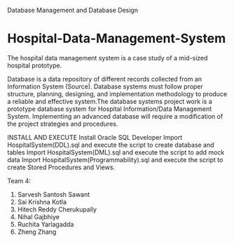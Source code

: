 Database Management and Database Design
# Hospital-Data-Management-System
 The hospital data management system is a case study of a mid-sized hospital prototype.  

Database is a data repository of different records collected from an Information System (Source). Database systems must follow proper structure, planning, designing, and implementation methodology to produce a reliable and effective system.The database systems project work is a prototype database system for Hospital Information/Data Management System. Implementing an advanced database will require a modification of the project strategies and procedures.


INSTALL AND EXECUTE
Install Oracle SQL Developer
Import HospitalSystem(DDL).sql and execute the script to create database and tables
Import HospitalSystem(DML).sql and execute the script to add mock data
Import HospitalSystem(Programmability).sql and execute the script to create Stored Procedures and Views.


Team 4:
1. Sarvesh Santosh Sawant
2. Sai Krishna Kotla
3. Hitech Reddy Cherukupally
4. Nihal Gajbhiye
5. Ruchita Yarlagadda
6. Zheng Zhang

